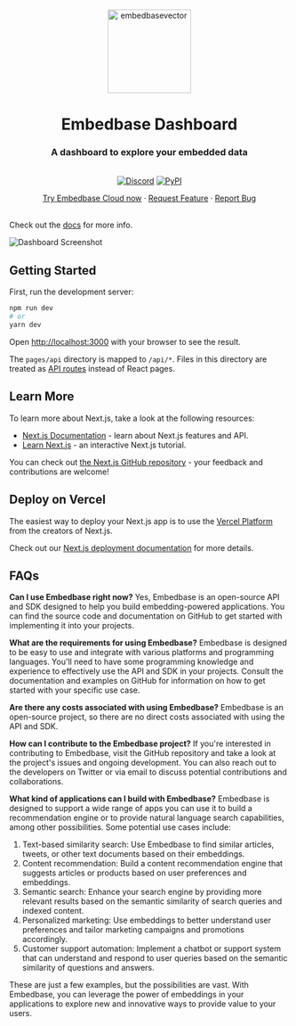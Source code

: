 <br />


<p align="center">
<img width="150" alt="embedbasevector" src="https://user-images.githubusercontent.com/11430621/223136025-14572cac-f2aa-455c-936b-a48cb35a0c57.png">
  <h1 align="center">Embedbase Dashboard</h1>


<h3 align="center">A dashboard to explore your embedded data</h3>

  <p align="center">
    <br />
    <a href="https://discord.gg/pMNeuGrDky"><img alt="Discord" src="https://img.shields.io/discord/1066022656845025310?color=black&style=for-the-badge"></a>
    <a href="https://badge.fury.io/py/embedbase"><img alt="PyPI" src="https://img.shields.io/pypi/v/embedbase?color=black&style=for-the-badge"></a>
    <div align="center">
      <a href="https://app.embedbase.xyz/signup">Try Embedbase Cloud now</a>
      ·
      <a href="https://github.com/different-ai/embedbase/issues/new?assignees=&labels=enhancement">Request Feature</a>
      ·
      <a href="https://github.com/different-ai/embedbase/issues/new?assignees=&labels=bug">Report Bug</a>
    </div>
    <br />
  </p>
</p>

Check out the [docs](https://docs.embedbase.xyz) for more info.

![Dashboard Screenshot](https://user-images.githubusercontent.com/11430621/227351386-f540fac0-c5fa-485a-bcc9-f23368fe3f63.png)


## Getting Started

First, run the development server:

```bash
npm run dev
# or
yarn dev
```

Open [http://localhost:3000](http://localhost:3000) with your browser to see the result.

The `pages/api` directory is mapped to `/api/*`. Files in this directory are treated as [API routes](https://nextjs.org/docs/api-routes/introduction) instead of React pages.

## Learn More

To learn more about Next.js, take a look at the following resources:

- [Next.js Documentation](https://nextjs.org/docs) - learn about Next.js features and API.
- [Learn Next.js](https://nextjs.org/learn) - an interactive Next.js tutorial.

You can check out [the Next.js GitHub repository](https://github.com/vercel/next.js/) - your feedback and contributions are welcome!

## Deploy on Vercel

The easiest way to deploy your Next.js app is to use the [Vercel Platform](https://vercel.com/new?utm_medium=default-template&filter=next.js&utm_source=create-next-app&utm_campaign=create-next-app-readme) from the creators of Next.js.

Check out our [Next.js deployment documentation](https://nextjs.org/docs/deployment) for more details.

## FAQs

**Can I use Embedbase right now?**
Yes, Embedbase is an open-source API and SDK designed to help you build embedding-powered applications. You can find the source code and documentation on GitHub to get started with implementing it into your projects.

**What are the requirements for using Embedbase?**
Embedbase is designed to be easy to use and integrate with various platforms and programming languages. You'll need to have some programming knowledge and experience to effectively use the API and SDK in your projects. Consult the documentation and examples on GitHub for information on how to get started with your specific use case.

**Are there any costs associated with using Embedbase?**
Embedbase is an open-source project, so there are no direct costs associated with using the API and SDK. 

**How can I contribute to the Embedbase project?**
If you're interested in contributing to Embedbase, visit the GitHub repository and take a look at the project's issues and ongoing development. You can also reach out to the developers on Twitter or via email to discuss potential contributions and collaborations.

**What kind of applications can I build with Embedbase?**
Embedbase is designed to support a wide range of apps you can use it to build a recommendation engine or to provide natural language search capabilities, among other possibilities. Some potential use cases include:

1. Text-based similarity search: Use Embedbase to find similar articles, tweets, or other text documents based on their embeddings.
2. Content recommendation: Build a content recommendation engine that suggests articles or products based on user preferences and embeddings.
3. Semantic search: Enhance your search engine by providing more relevant results based on the semantic similarity of search queries and indexed content.
4. Personalized marketing: Use embeddings to better understand user preferences and tailor marketing campaigns and promotions accordingly.
5. Customer support automation: Implement a chatbot or support system that can understand and respond to user queries based on the semantic similarity of questions and answers.

These are just a few examples, but the possibilities are vast. With Embedbase, you can leverage the power of embeddings in your applications to explore new and innovative ways to provide value to your users.
